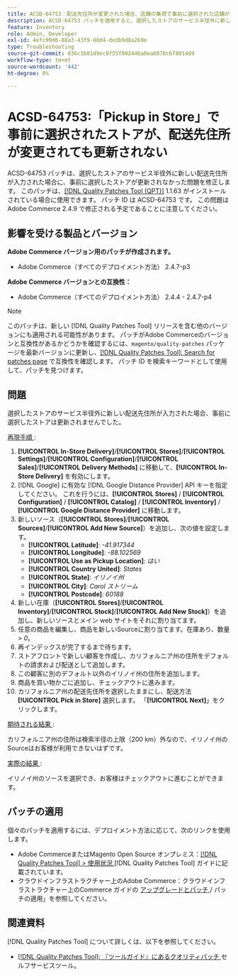```yaml
---
title: ACSD-64753：配送先住所が変更された場合、店舗の集荷で事前に選択された店舗が更新されない
description: ACSD-64753 パッチを適用すると、選択したストアのサービス半径外に新しい配送先住所が入力された場合に、事前に選択したストアが更新されなかったAdobe Commerceの問題を修正できます。
feature: Inventory
role: Admin, Developer
exl-id: 4efc99d6-88a3-43f9-88d4-dedb9d8a269e
type: Troubleshooting
source-git-commit: 036c1b81d9ec8f55f002446a8ea6078c6f8014d9
workflow-type: tm+mt
source-wordcount: '442'
ht-degree: 0%

---
```


# ACSD-64753:「Pickup in Store」で事前に選択されたストアが、配送先住所が変更されても更新されない

ACSD-64753 パッチは、選択したストアのサービス半径外に新しい配送先住所が入力された場合に、事前に選択したストアが更新されなかった問題を修正します。 このパッチは、[[!DNL Quality Patches Tool (QPT)]](/help/tools/quality-patches-tool/quality-patches-tool-to-self-serve-quality-patches.md) 1.1.63 がインストールされている場合に使用できます。 パッチ ID は ACSD-64753 です。 この問題はAdobe Commerce 2.4.9 で修正される予定であることに注意してください。

## 影響を受ける製品とバージョン

**Adobe Commerce バージョン用のパッチが作成されます。**

* Adobe Commerce（すべてのデプロイメント方法） 2.4.7-p3

**Adobe Commerce バージョンとの互換性：**

* Adobe Commerce（すべてのデプロイメント方法） 2.4.4 - 2.4.7-p4

>[!NOTE]
>
>このパッチは、新しい [!DNL Quality Patches Tool] リリースを含む他のバージョンにも適用される可能性があります。 パッチがAdobe Commerceのバージョンと互換性があるかどうかを確認するには、`magento/quality-patches` パッケージを最新バージョンに更新し、[[!DNL Quality Patches Tool]: Search for patches page](https://experienceleague.adobe.com/tools/commerce-quality-patches/index.html?lang=ja) で互換性を確認します。 パッチ ID を検索キーワードとして使用して、パッチを見つけます。

## 問題

選択したストアのサービス半径外に新しい配送先住所が入力された場合、事前に選択したストアは更新されませんでした。

<u> 再現手順 </u>:

1. **[!UICONTROL In-Store Delivery]**/**[!UICONTROL Stores]**/**[!UICONTROL Settings]**/**[!UICONTROL Configuration]**/**[!UICONTROL Sales]**/**[!UICONTROL Delivery Methods]** に移動して、**[!UICONTROL In-Store Delivery]** を有効にします。
1. [!DNL Google] に有効な [!DNL Google Distance Provider] API キーを指定してください。 これを行うには、**[!UICONTROL Stores]** / **[!UICONTROL Configuration]** / **[!UICONTROL Catalog]** / **[!UICONTROL Inventory]** / **[!UICONTROL Google Distance Provider]** に移動します。
1. 新しいソース（**[!UICONTROL Stores]**/**[!UICONTROL Sources]**/**[!UICONTROL Add New Source]**）を追加し、次の値を設定します。
   * **[!UICONTROL Latitude]**: *-41.917344*
   * **[!UICONTROL Longitude]**: *-88.102569*
   * **[!UICONTROL Use as Pickup Location]**: *はい*
   * **[!UICONTROL Country United]**: *States*
   * **[!UICONTROL State]**: *イリノイ州*
   * **[!UICONTROL City]**: *Carol ストリーム*
   * **[!UICONTROL Postcode]**: *60188*
1. 新しい在庫（**[!UICONTROL Stores]**/**[!UICONTROL Inventory]**/**[!UICONTROL Stock]**/**[!UICONTROL Add New Stock]**）を追加し、新しいソースとメイン web サイトをそれに割り当てます。
1. 任意の商品を編集し、商品を新しいSourceに割り当てます。在庫あり、数量 > *0*。
1. 再インデックスが完了するまで待ちます。
1. ストアフロントで新しい顧客を作成し、カリフォルニア州の住所をデフォルトの請求および配送として追加します。
1. この顧客に別のデフォルト以外のイリノイ州の住所を追加します。
1. 商品を買い物かごに追加し、チェックアウトに進みます。
1. カリフォルニア州の配送先住所を選択したままにし、配送方法 **[!UICONTROL Pick in Store]** 選択します。 「**[!UICONTROL Next]**」をクリックします。

<u> 期待される結果 </u>:

カリフォルニア州の住所は検索半径の上限（200 km）外なので、イリノイ州のSourceはお客様が利用できないはずです。

<u> 実際の結果 </u>:

イリノイ州のソースを選択でき、お客様はチェックアウトに進むことができます。

## パッチの適用

個々のパッチを適用するには、デプロイメント方法に応じて、次のリンクを使用します。

* Adobe CommerceまたはMagento Open Source オンプレミス：[[!DNL Quality Patches Tool] > 使用状況 ](/help/tools/quality-patches-tool/usage.md) [!DNL Quality Patches Tool] ガイドに記載されています。
* クラウドインフラストラクチャー上のAdobe Commerce：クラウドインフラストラクチャー上のCommerce ガイドの [ アップグレードとパッチ ](https://experienceleague.adobe.com/docs/commerce-cloud-service/user-guide/develop/upgrade/apply-patches.html?lang=ja)/ パッチの適用」を参照してください。

## 関連資料

[!DNL Quality Patches Tool] について詳しくは、以下を参照してください。

* [[!DNL Quality Patches Tool]: 『ツールガイド』にあるクオリティパッチ ](/help/tools/quality-patches-tool/quality-patches-tool-to-self-serve-quality-patches.md) セルフサービスツール。
